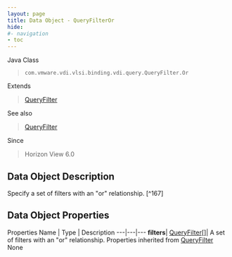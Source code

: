 ```yaml
---
layout: page
title: Data Object - QueryFilterOr
hide:
#- navigation
- toc
---
```






Java Class
> `com.vmware.vdi.vlsi.binding.vdi.query.QueryFilter.Or`

Extends
> [QueryFilter](vdi.query.QueryFilter.Filter.md)

See also
> [QueryFilter](vdi.query.QueryFilter.Filter.md)

Since
> Horizon View 6.0


## Data Object Description

Specify a set of filters with an "or" relationship.
 [^167]



## Data Object Properties
Properties
Name |  Type |  Description
---|---|---
**filters**| [QueryFilter[]](vdi.query.QueryFilter.Filter.md)|  A set of filters with an "or" relationship.
Properties inherited from [QueryFilter](vdi.query.QueryFilter.Filter.md)
None


 
